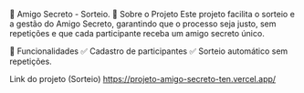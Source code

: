 🎁 Amigo Secreto - Sorteio. 📖 Sobre o Projeto Este projeto facilita o sorteio e a gestão do Amigo Secreto, garantindo que o processo seja justo, sem repetições e que cada participante receba um amigo secreto único.

🚀 Funcionalidades ✅ Cadastro de participantes ✅ Sorteio automático sem repetições.


Link do projeto (Sorteio)
https://projeto-amigo-secreto-ten.vercel.app/

